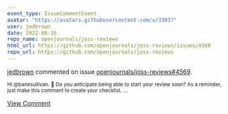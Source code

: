 ```yaml
---
event_type: IssueCommentEvent
avatar: "https://avatars.githubusercontent.com/u/3303?"
user: jedbrown
date: 2022-08-16
repo_name: openjournals/joss-reviews
html_url: https://github.com/openjournals/joss-reviews/issues/4569
repo_url: https://github.com/openjournals/joss-reviews
---
```


<a href='https://github.com/jedbrown' target='_blank'>jedbrown</a> commented on issue <a href='https://github.com/openjournals/joss-reviews/issues/4569' target='_blank'>openjournals/joss-reviews#4569</a>.

<small>Hi @banesullivan. :wave: Do you anticipate being able to start your review soon? As a reminder, just make this comment to create your checklist....</small>

<a href='https://github.com/openjournals/joss-reviews/issues/4569' target='_blank'>View Comment</a>